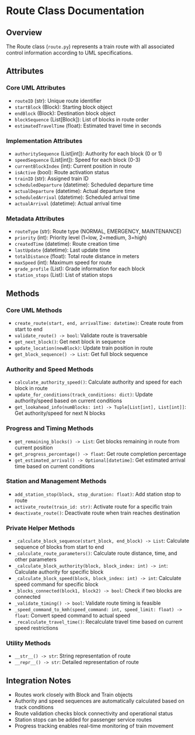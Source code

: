 # Route Class Documentation

## Overview
The Route class (`route.py`) represents a train route with all associated control information according to UML specifications.

## Attributes

### Core UML Attributes
- `routeID` (str): Unique route identifier
- `startBlock` (Block): Starting block object
- `endBlock` (Block): Destination block object
- `blockSequence` (List[Block]): List of blocks in route order
- `estimatedTravelTime` (float): Estimated travel time in seconds

### Implementation Attributes
- `authoritySequence` (List[int]): Authority for each block (0 or 1)
- `speedSequence` (List[int]): Speed for each block (0-3)
- `currentBlockIndex` (int): Current position in route
- `isActive` (bool): Route activation status
- `trainID` (str): Assigned train ID
- `scheduledDeparture` (datetime): Scheduled departure time
- `actualDeparture` (datetime): Actual departure time
- `scheduledArrival` (datetime): Scheduled arrival time
- `actualArrival` (datetime): Actual arrival time

### Metadata Attributes
- `routeType` (str): Route type (NORMAL, EMERGENCY, MAINTENANCE)
- `priority` (int): Priority level (1=low, 2=medium, 3=high)
- `createdTime` (datetime): Route creation time
- `lastUpdate` (datetime): Last update time
- `totalDistance` (float): Total route distance in meters
- `maxSpeed` (int): Maximum speed for route
- `grade_profile` (List): Grade information for each block
- `station_stops` (List): List of station stops

## Methods

### Core UML Methods
- `create_route(start, end, arrivalTime: datetime)`: Create route from start to end
- `validate_route() -> bool`: Validate route is traversable
- `get_next_block()`: Get next block in sequence
- `update_location(newBlock)`: Update train position in route
- `get_block_sequence() -> List`: Get full block sequence

### Authority and Speed Methods
- `calculate_authority_speed()`: Calculate authority and speed for each block in route
- `update_for_conditions(track_conditions: dict)`: Update authority/speed based on current conditions
- `get_lookahead_info(numBlocks: int) -> Tuple[List[int], List[int]]`: Get authority/speed for next N blocks

### Progress and Timing Methods
- `get_remaining_blocks() -> List`: Get blocks remaining in route from current position
- `get_progress_percentage() -> float`: Get route completion percentage
- `get_estimated_arrival() -> Optional[datetime]`: Get estimated arrival time based on current conditions

### Station and Management Methods
- `add_station_stop(block, stop_duration: float)`: Add station stop to route
- `activate_route(train_id: str)`: Activate route for a specific train
- `deactivate_route()`: Deactivate route when train reaches destination

### Private Helper Methods
- `_calculate_block_sequence(start_block, end_block) -> List`: Calculate sequence of blocks from start to end
- `_calculate_route_parameters()`: Calculate route distance, time, and other parameters
- `_calculate_block_authority(block, block_index: int) -> int`: Calculate authority for specific block
- `_calculate_block_speed(block, block_index: int) -> int`: Calculate speed command for specific block
- `_blocks_connected(block1, block2) -> bool`: Check if two blocks are connected
- `_validate_timing() -> bool`: Validate route timing is feasible
- `_speed_command_to_kmh(speed_command: int, speed_limit: float) -> float`: Convert speed command to actual speed
- `_recalculate_travel_time()`: Recalculate travel time based on current speed restrictions

### Utility Methods
- `__str__() -> str`: String representation of route
- `__repr__() -> str`: Detailed representation of route

## Integration Notes
- Routes work closely with Block and Train objects
- Authority and speed sequences are automatically calculated based on track conditions
- Route validation checks block connectivity and operational status
- Station stops can be added for passenger service routes
- Progress tracking enables real-time monitoring of train movement